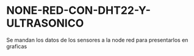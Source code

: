 # NONE-RED-CON-DHT22-Y-ULTRASONICO
Se mandan los datos de los sensores a la node red para presentarlos en graficas 
